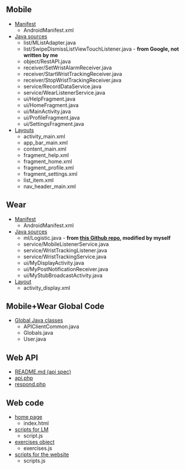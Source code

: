 ## Mobile
- [Manifest](https://github.com/uml-ubicomp-2016-spring/wrkr/blob/master/app/Wrkr/mobile/src/main/AndroidManifest.xml)
  - AndroidManifest.xml
- [Java sources](https://github.com/uml-ubicomp-2016-spring/wrkr/tree/master/app/Wrkr/mobile/src/main/java/edu/uml/cs/mstowell/wrkr)
  - list/MListAdapter.java
  - list/SwipeDismissListViewTouchListener.java - **from Google, not written by me**
  - object/RestAPI.java
  - receiver/SetWristAlarmReceiver.java
  - receiver/StartWristTrackingReceiver.java
  - receiver/StopWristTrackingReceiver.java
  - service/RecordDataService.java
  - service/WearListenerService.java
  - ui/HelpFragment.java
  - ui/HomeFragment.java
  - ui/MainActivity.java
  - ui/ProfileFragment.java
  - ui/SettingsFragment.java
- [Layouts](https://github.com/uml-ubicomp-2016-spring/wrkr/tree/master/app/Wrkr/mobile/src/main/res/layout)
  - activity_main.xml
  - app_bar_main.xml
  - content_main.xml
  - fragment_help.xml
  - fragment_home.xml
  - fragment_profile.xml
  - fragment_settings.xml
  - list_item.xml
  - nav_header_main.xml

## Wear
- [Manifest](https://github.com/uml-ubicomp-2016-spring/wrkr/blob/master/app/Wrkr/wear/src/main/AndroidManifest.xml)
  - AndroidManifest.xml
- [Java sources](https://github.com/uml-ubicomp-2016-spring/wrkr/tree/master/app/Wrkr/wear/src/main/java/edu/uml/cs/mstowell/wrkr)
  - ml/Logistic.java - **from [this Github repo](https://github.com/tpeng/logistic-regression), modified by myself**
  - service/MobileListenerService.java
  - service/WristTrackingListener.java
  - service/WristTrackingService.java
  - ui/MyDisplayActivity.java
  - ui/MyPostNotificationReceiver.java
  - ui/MyStubBroadcastActivity.java
- [Layout](https://github.com/uml-ubicomp-2016-spring/wrkr/blob/master/app/Wrkr/wear/src/main/res/layout/activity_display.xml)
  - activity_display.xml

## Mobile+Wear Global Code
- [Global Java classes](https://github.com/uml-ubicomp-2016-spring/wrkr/blob/master/app/WrkrLib/wrkrlib/src/main/java/edu/uml/cs/mstowell/wrkrlib/common/)
  - APIClientCommon.java
  - Globals.java
  - User.java

## Web API
- [README.md (api spec)](https://github.com/uml-ubicomp-2016-spring/wrkr/blob/master/api/README.md)
- [api.php](https://github.com/uml-ubicomp-2016-spring/wrkr/blob/master/api/api.php)
- [respond.php](https://github.com/uml-ubicomp-2016-spring/wrkr/blob/master/api/respond.php)

## Web code
- [home page](https://github.com/uml-ubicomp-2016-spring/wrkr/blob/master/web/Website/index.html)
  - index.html
- [scripts for LM](https://github.com/uml-ubicomp-2016-spring/wrkr/blob/master/web/Leap-Motion/js/script.js)
  - script.js
- [exercises object](https://github.com/uml-ubicomp-2016-spring/wrkr/blob/master/web/Leap-Motion/js/exercises.js)
  - exercises.js
- [scripts for the website](https://github.com/uml-ubicomp-2016-spring/wrkr/blob/master/web/Website/js/scripts.js)
  - scripts.js
